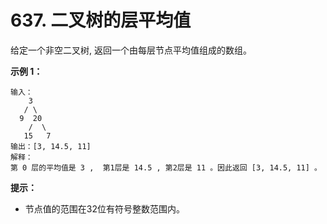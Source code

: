 # 637. 二叉树的层平均值

给定一个非空二叉树, 返回一个由每层节点平均值组成的数组。



**示例 1：**

```
输入：
    3
   / \
  9  20
    /  \
   15   7
输出：[3, 14.5, 11]
解释：
第 0 层的平均值是 3 ,  第1层是 14.5 , 第2层是 11 。因此返回 [3, 14.5, 11] 。
```

**提示：**

* 节点值的范围在32位有符号整数范围内。
